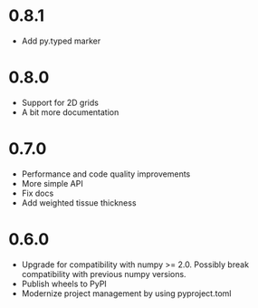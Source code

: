 # 0.8.1

- Add py.typed marker

# 0.8.0

- Support for 2D grids
- A bit more documentation

# 0.7.0

- Performance and code quality improvements
- More simple API
- Fix docs
- Add weighted tissue thickness

# 0.6.0

- Upgrade for compatibility with numpy >= 2.0. Possibly break compatibility
  with previous numpy versions.
- Publish wheels to PyPI
- Modernize project management by using pyproject.toml
